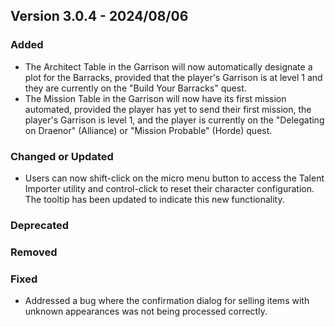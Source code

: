 ## Version 3.0.4 - 2024/08/06

### Added
- The Architect Table in the Garrison will now automatically designate a plot for the Barracks, provided that the player's Garrison is at level 1 and they are currently on the "Build Your Barracks" quest.
- The Mission Table in the Garrison will now have its first mission automated, provided the player has yet to send their first mission, the player's Garrison is level 1, and the player is currently on the "Delegating on Draenor" (Alliance) or "Mission Probable" (Horde) quest.
### Changed or Updated
- Users can now shift-click on the micro menu button to access the Talent Importer utility and control-click to reset their character configuration. The tooltip has been updated to indicate this new functionality.
### Deprecated
### Removed
### Fixed
- Addressed a bug where the confirmation dialog for selling items with unknown appearances was not being processed correctly.
